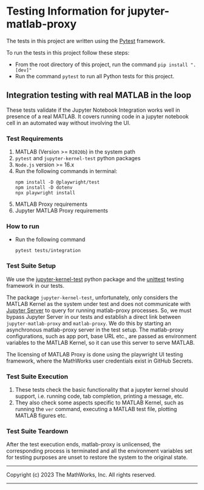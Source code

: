 # Testing Information for jupyter-matlab-proxy

The tests in this project are written using the [Pytest](https://docs.pytest.org/en/latest/) framework.

To run the tests in this project follow these steps:
* From the root directory of this project, run the command `pip install ".[dev]"`
* Run the command `pytest` to run all Python tests for this project.

## Integration testing with real MATLAB in the loop

These tests validate if the Jupyter Notebook Integration works well in presence of a real MATLAB. It covers running code in a jupyter notebook cell in an automated way without involving the UI.

### Test Requirements
1. MATLAB (Version >= `R2020b`) in the system path
2. `pytest` and `jupyter-kernel-test` python packages
3. `Node.js` version >= 16.x
4. Run the following commands in terminal:
    ```
    npm install -D @playwright/test
    npm install -D dotenv
    npx playwright install
    ```
5. MATLAB Proxy requirements
6. Jupyter MATLAB Proxy requirements

### How to run
* Run the following command
    ```
    pytest tests/integration
    ```

### Test Suite Setup
We use the [jupyter-kernel-test](https://github.com/jupyter/jupyter_kernel_test) python package and the [unittest](https://docs.python.org/3/library/unittest.html) testing framework in our tests.

The package `jupyter-kernel-test`, unfortunately, only considers the MATLAB Kernel as the system under test and does not communicate with [Jupyter Server](https://github.com/jupyter-server/jupyter_server) to query for running matlab-proxy processes. So, we must bypass Jupyter Server in our tests and establish a direct link between `jupyter-matlab-proxy` and `matlab-proxy`. We do this by starting an asynchronous matlab-proxy server in the test setup. The matlab-proxy configurations, such as app port, base URL etc., are passed as environment variables to the MATLAB Kernel, so it can use this server to serve MATLAB.

The licensing of MATLAB Proxy is done using the playwright UI testing framework, where the MathWorks user credentials exist in GitHub Secrets.

### Test Suite Execution
1. These tests check the basic functionality that a jupyter kernel should support, i.e. running code, tab completion, printing a message, etc.
2. They also check some aspects specific to MATLAB Kernel, such as running the `ver` command, executing a MATLAB test file, plotting MATLAB figures etc.

### Test Suite Teardown
After the test execution ends, matlab-proxy is unlicensed, the corresponding process is terminated and all the environment variables set for testing purposes are unset to restore the system to the original state.


----

Copyright (c) 2023 The MathWorks, Inc. All rights reserved.

----